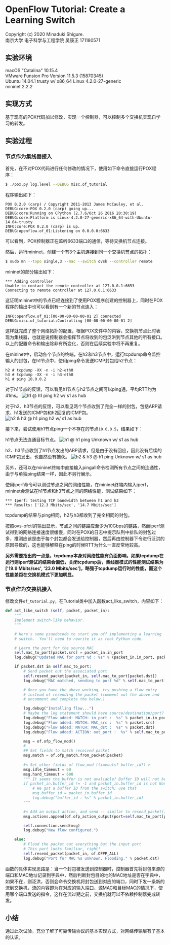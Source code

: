 # OpenFlow Tutorial: Create a Learning Switch

Copyright (c) 2020 Minaduki Shigure.  
南京大学 电子科学与工程学院 吴康正 171180571

## 实验环境

macOS "Catalina" 10.15.4  
VMware Funsion Pro Version 11.5.3 (15870345)  
Ubuntu 14.04.1 trusty w/ x86_64 Linux 4.2.0-27-generic  
mininet 2.2.2

## 实现方式

基于现有的POX代码加以修改，实现一个控制器，可以控制多个交换机实现自学习的转发。

## 实验过程

### 节点作为集线器接入

首先，在不对POX代码进行任何修改的情况下，使用如下命令直接运行POX程序：

```bash
$ ./pox.py log.level --DEBUG misc.of_tutorial
```

程序输出如下：

```plain
POX 0.2.0 (carp) / Copyright 2011-2013 James McCauley, et al.
DEBUG:core:POX 0.2.0 (carp) going up...
DEBUG:core:Running on CPython (2.7.6/Oct 26 2016 20:30:19)
DEBUG:core:Platform is Linux-4.2.0-27-generic-x86_64-with-Ubuntu-14.04-trusty
INFO:core:POX 0.2.0 (carp) is up.
DEBUG:openflow.of_01:Listening on 0.0.0.0:6633
```

可以看到，POX控制器正在监听6633端口的通信，等待交换机节点连接。

然后，运行mininet，创建一个有3个主机连接到同一个交换机节点的拓扑：

```bash
$ sudo mn --topo single,3 --mac --switch ovsk --controller remote
```

mininet的部分输出如下：

```plain
*** Adding controller
Unable to contact the remote controller at 127.0.0.1:6653
Connecting to remote controller at 127.0.0.1:6633
```

这证明mininet中的节点已经连接到了使用POX程序创建的控制器上，同时在POX程序的输出中也可以看到有一个新的节点连入：

```plain
INFO:openflow.of_01:[00-00-00-00-00-01 2] connected
DEBUG:misc.of_tutorial:Controlling [00-00-00-00-00-01 2]
```

这样就完成了整个网络拓扑的配置，根据POX文件中的内容，交换机节点此时表现为集线器，也就是说控制器会指挥节点将收到的包泛洪到节点其他的所有接口。  
以上的配置命令和输出除非有所变化，否则在后续实验中将不再重复。

在mininet中，启动各个节点的终端，在h2和h3节点中，运行tcpdump命令监控输入的封包，在h1节点中，使用ping命令发送ICMP封包给h2节点：

```plain
h2 # tcpdump -XX -n -i h2-eth0
h3 # tcpdump -XX -n -i h3-eth0
h1 # ping 10.0.0.2
```

对于h1节点的反馈，可以看见h1节点与h2节点之间可以ping通，平均RTT约为41ms。
![h1 @ h1 ping h2 w/ s1 as hub](./pic/1-1.png)

对于h2、h3节点的反馈，可以看见两个节点收到了完全一样的封包，包括ARP请求、h1发送的ICMP包和h2回复的ICMP包。
![h2 & h3 @ h1 ping h2 w/ s1 as hub](./pic/1-2.png)

接下来，尝试使用h1节点ping一个不存在的节点`10.0.0.5`，结果如下：

h1节点无法连通目标节点。
![h1 @ h1 ping Unknown w/ s1 as hub](./pic/1-3.png)

h2、h3节点收到了h1节点发出的ARP请求，但是由于没有回应，因此没有后续的ICMP包发出，也自然没有捕获。
![h2 & h3 @ h1 ping Unknown w/ s1 as hub](./pic/1-4.png)

另外，还可以在mininet终端中直接输入pingall命令检测所有节点之间的连通性，由于与单独ping结果一样，因此不另行展示。

使用iperf命令可以测试节点之间的网络性能，在mininet终端内输入iperf，mininet会测试在h1节点和h3节点之间的网络性能，测试结果如下：

```plain
*** Iperf: testing TCP bandwidth between h1 and h3 
*** Results: ['12.3 Mbits/sec', '14.7 Mbits/sec']
```

tcpdump的结果与ping相同，h2与h3都收到了完全相同的封包。

按照ovs-ofctl的输出显示，节点之间的链路应至少为10Gbps的链路，然而iperf测试得到的网络连接速度很缓慢，同时在POX的日志中提示队列中排队的封包过多，推测应该是由于每个封包都会发送给控制器，然后再由控制器下令进行泛洪的原因导致的，这也能够解释在ping的时候RTT为什么一直反常地较高。

**另外需要指出的一点是，tcpdump本身对网络性能有负面影响，如果tcpdump在运行则iperf测试的结果会偏低，关闭tcpdump后，集线器模式的性能测试结果为['19.9 Mbits/sec', '23.0 Mbits/sec']，略强于tcpdump运行时的性能，而这个性能差距在交换机模式下更加明显。**

### 节点作为交换机接入

修改文件`of_tutorial.py`，在Tutorial类中加入函数act_like_switch，内容如下：

```py
def act_like_switch (self, packet, packet_in):
    """
    Implement switch-like behavior.
    """

    # Here's some psuedocode to start you off implementing a learning
    # switch.  You'll need to rewrite it as real Python code.

    # Learn the port for the source MAC
    self.mac_to_port[packet.src] = packet_in.in_port
    log.debug("Updated MAC for port %d : %s" % (packet_in.in_port, packet.src))

    if packet.dst in self.mac_to_port:
        # Send packet out the associated port
        self.resend_packet(packet_in, self.mac_to_port[packet.dst])
        log.debug("MAC matched, sending to port %d" % self.mac_to_port[packet.dst])

        # Once you have the above working, try pushing a flow entry
        # instead of resending the packet (comment out the above and
        # uncomment and complete the below.)

        log.debug("Installing flow...")
        # Maybe the log statement should have source/destination/port?
        log.debug("Flow added: MATCH: in_port :  %s" % packet_in.in_port)
        log.debug("Flow added: MATCH: MAC_src :  %s" % packet.src)
        log.debug("Flow added: MATCH: MAC_dst :  %s" % packet.dst)
        log.debug("Flow added: ACTION: out_port :  %s" % self.mac_to_port[packet.dst])

        msg = of.ofp_flow_mod()
        #
        ## Set fields to match received packet
        msg.match = of.ofp_match.from_packet(packet)
      
        #< Set other fields of flow_mod (timeouts? buffer_id?) >
        msg.idle_timeout = 60
        msg.hard_timeout = 600
        """ It seems the buffer is not avaliable? Buffer ID will not be sent.
        if packet_in.buffer_id != -1 and packet_in.buffer_id is not None:
            # We got a buffer ID from the switch; use that
            msg.buffer_id = packet_in.buffer_id
            log.debug("buffer_id : %s" % packet_in.buffer_id)
        """

        #< Add an output action, and send -- similar to resend_packet() >
        msg.actions.append(of.ofp_action_output(port=self.mac_to_port[packet.dst]))

        self.connection.send(msg)
        log.debug("New flow configured.")

    else:
        # Flood the packet out everything but the input port
        # This part looks familiar, right?
        self.resend_packet(packet_in, of.OFPP_ALL)
        log.debug("Port for MAC %s unknown. Flooding." % packet.dst)
```

函数的具体实现思路是：当一个封包被发送到控制器时，控制器首先将封包来源的端口和MAC地址记录到字典中，然后判断封包目的地的MAC地址是否在字典中，如果不在，则泛洪，否则会命令交换机将封包送到对应的端口，同时下发一条新的流到交换机，流的内容即为在对应的输入端口、源MAC和目标MAC的情况下，使用哪个端口发送的指令，这样在流过期之前，交换机就可以不依赖控制器完成转发。

## 小结

通过此次试验，充分了解了可靠传输协议的基本实现方式，对网络传输层有了基本的认识。
